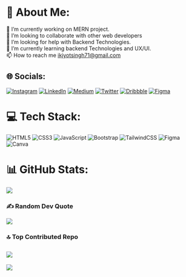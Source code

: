 # 💫 About Me:
🔭 I’m currently working on MERN project.<br>👯 I’m looking to collaborate with other web developers<br>🤝 I’m looking for help with Backend Technologies.<br>🌱 I’m currently learning backend Technologies and UX/UI.<br>📫 How to reach me ikjyotsingh71@gmail.com


## 🌐 Socials:
[![Instagram](https://img.shields.io/badge/Instagram-%23E4405F.svg?logo=Instagram&logoColor=white)](https://instagram.com/ikjyotsingh8239)
[![LinkedIn](https://img.shields.io/badge/LinkedIn-%230077B5.svg?logo=linkedin&logoColor=white)](https://www.linkedin.com/in/ikjyot-singh-385849177/) 
[![Medium](https://img.shields.io/badge/Medium-12100E?logo=medium&logoColor=white)](https://medium.com/@Ikjyotsingh) 
[![Twitter](https://img.shields.io/badge/Twitter-12100E?logo=Twitter&logoColor=white)](https://twitter.com/Ikjyot4) 
[![Dribbble](https://img.shields.io/badge/Dribbble-12100E?logo=Dribbble&logoColor=white)](https://dribbble.com/luffy01) 
[![Figma](https://img.shields.io/badge/Figma-12100E?logo=Figma&logoColor=white)](https://www.figma.com/files/user/1119957654947483727?fuid=1119957654947483727)

# 💻 Tech Stack:
![HTML5](https://img.shields.io/badge/html5-%23E34F26.svg?style=for-the-badge&logo=html5&logoColor=white) ![CSS3](https://img.shields.io/badge/css3-%231572B6.svg?style=for-the-badge&logo=css3&logoColor=white) ![JavaScript](https://img.shields.io/badge/javascript-%23323330.svg?style=for-the-badge&logo=javascript&logoColor=%23F7DF1E) ![Bootstrap](https://img.shields.io/badge/bootstrap-%23563D7C.svg?style=for-the-badge&logo=bootstrap&logoColor=white) ![TailwindCSS](https://img.shields.io/badge/tailwindcss-%2338B2AC.svg?style=for-the-badge&logo=tailwind-css&logoColor=white) 	![Figma](https://img.shields.io/badge/figma-%23F24E1E.svg?style=for-the-badge&logo=figma&logoColor=white) ![Canva](https://img.shields.io/badge/Canva-%2300C4CC.svg?style=for-the-badge&logo=Canva&logoColor=white)
# 📊 GitHub Stats:
![](https://github-readme-streak-stats.herokuapp.com/?user=IKJYOT206&theme=radical&hide_border=false)<br/>

### ✍️ Random Dev Quote
![](https://quotes-github-readme.vercel.app/api?type=horizontal&theme=radical)

### 🔝 Top Contributed Repo
![](https://github-contributor-stats.vercel.app/api?username=IKJYOT206&limit=5&theme=radical&combine_all_yearly_contributions=true)
---
[![](https://visitcount.itsvg.in/api?id=IKJYOT206&icon=0&color=0)](https://visitcount.itsvg.in)

<!-- Proudly created with GPRM ( https://gprm.itsvg.in ) -->
